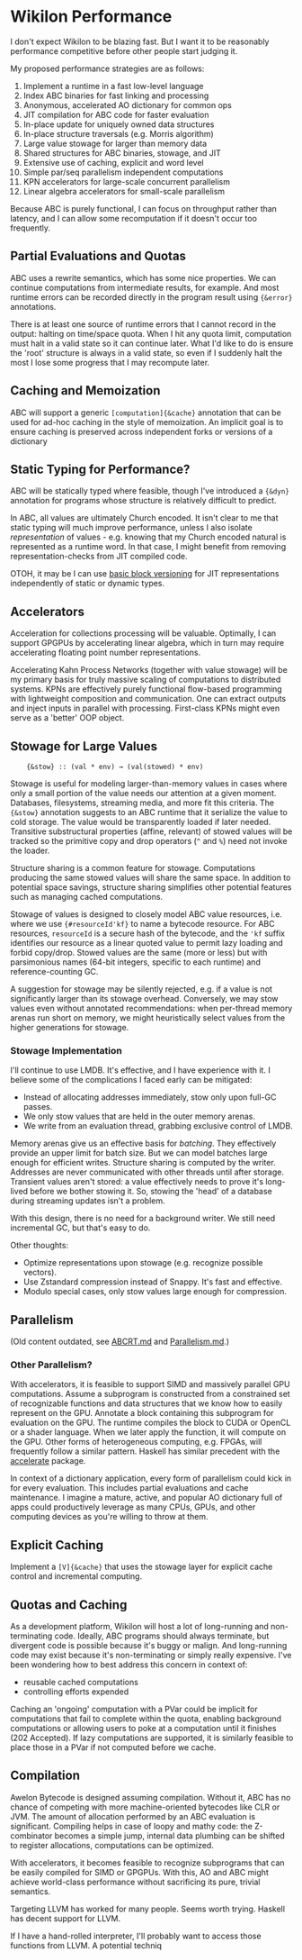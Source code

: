 
# Wikilon Performance

I don't expect Wikilon to be blazing fast. But I want it to be reasonably performance competitive before other people start judging it. 

My proposed performance strategies are as follows:

1. Implement a runtime in a fast low-level language
1. Index ABC binaries for fast linking and processing
1. Anonymous, accelerated AO dictionary for common ops
1. JIT compilation for ABC code for faster evaluation
1. In-place update for uniquely owned data structures
1. In-place structure traversals (e.g. Morris algorithm)
1. Large value stowage for larger than memory data
1. Shared structures for ABC binaries, stowage, and JIT
1. Extensive use of caching, explicit and word level
1. Simple par/seq parallelism independent computations
1. KPN accelerators for large-scale concurrent parallelism
1. Linear algebra accelerators for small-scale parallelism

Because ABC is purely functional, I can focus on throughput rather than latency, and I can allow some recomputation if it doesn't occur too frequently. 

## Partial Evaluations and Quotas

ABC uses a rewrite semantics, which has some nice properties. We can continue computations from intermediate results, for example. And most runtime errors can be recorded directly in the program result using `{&error}` annotations. 

There is at least one source of runtime errors that I cannot record in the output: halting on time/space quota. When I hit any quota limit, computation must halt in a valid state so it can continue later. What I'd like to do is ensure the 'root' structure is always in a valid state, so even if I suddenly halt the most I lose some progress that I may recompute later.

## Caching and Memoization

ABC will support a generic `[computation]{&cache}` annotation that can be used for ad-hoc caching in the style of memoization. An implicit goal is to ensure caching is preserved across independent forks or versions of a dictionary

## Static Typing for Performance?

ABC will be statically typed where feasible, though I've introduced a `{&dyn}` annotation for programs whose structure is relatively difficult to predict. 

In ABC, all values are ultimately Church encoded. It isn't clear to me that static typing will much improve performance, unless I also isolate *representation* of values - e.g. knowing that my Church encoded natural is represented as a runtime word. In that case, I might benefit from removing representation-checks from JIT compiled code. 

OTOH, it may be I can use [basic block versioning](https://pointersgonewild.com/2015/09/24/basic-block-versioning-my-best-result-yet/) for JIT representations independently of static or dynamic types.

## Accelerators

Acceleration for collections processing will be valuable. Optimally, I can support GPGPUs by accelerating linear algebra, which in turn may require accelerating floating point number representations.

Accelerating Kahn Process Networks (together with value stowage) will be my primary basis for truly massive scaling of computations to distributed systems. KPNs are effectively purely functional flow-based programming with lightweight composition and communication. One can extract outputs and inject inputs in parallel with processing. First-class KPNs might even serve as a 'better' OOP object.






## Stowage for Large Values

        {&stow} :: (val * env) → (val(stowed) * env)

Stowage is useful for modeling larger-than-memory values in cases where only a small portion of the value needs our attention at a given moment. Databases, filesystems, streaming media, and more fit this criteria. The `{&stow}` annotation suggests to an ABC runtime that it serialize the value to cold storage. The value would be transparently loaded if later needed. Transitive substructural properties (affine, relevant) of stowed values will be tracked so the primitive copy and drop operators (`^` and `%`) need not invoke the loader. 

Structure sharing is a common feature for stowage. Computations producing the same stowed values will share the same space. In addition to potential space savings, structure sharing simplifies other potential features such as managing cached computations. 

Stowage of values is designed to closely model ABC value resources, i.e. where we use `{#resourceId'kf}` to name a bytecode resource. For ABC resources, `resourceId` is a secure hash of the bytecode, and the `'kf` suffix identifies our resource as a linear quoted value to permit lazy loading and forbid copy/drop. Stowed values are the same (more or less) but with parsimonious names (64-bit integers, specific to each runtime) and reference-counting GC.

A suggestion for stowage may be silently rejected, e.g. if a value is not significantly larger than its stowage overhead. Conversely, we may stow values even without annotated recommendations: when per-thread memory arenas run short on memory, we might heuristically select values from the higher generations for stowage.

### Stowage Implementation

I'll continue to use LMDB. It's effective, and I have experience with it. I believe some of the complications I faced early can be mitigated: 

* Instead of allocating addresses immediately, stow only upon full-GC passes.
* We only stow values that are held in the outer memory arenas.
* We write from an evaluation thread, grabbing exclusive control of LMDB.

Memory arenas give us an effective basis for *batching*. They effectively provide an upper limit for batch size. But we can model batches large enough for efficient writes. Structure sharing is computed by the writer. Addresses are never communicated with other threads until after storage. Transient values aren't stored: a value effectively needs to prove it's long-lived before we bother stowing it. So, stowing the 'head' of a database during streaming updates isn't a problem.

With this design, there is no need for a background writer. We still need incremental GC, but that's easy to do. 

Other thoughts: 

* Optimize representations upon stowage (e.g. recognize possible vectors). 
* Use Zstandard compression instead of Snappy. It's fast and effective.
* Modulo special cases, only stow values large enough for compression. 

## Parallelism 

(Old content outdated, see [ABCRT.md](ABCRT.md) and [Parallelism.md](Parallelism.md).)

### Other Parallelism?

With accelerators, it is feasible to support SIMD and massively parallel GPU computations. Assume a subprogram is constructed from a constrained set of recognizable functions and data structures that we know how to easily represent on the GPU. Annotate a block containing this subprogram for evaluation on the GPU. The runtime compiles the block to CUDA or OpenCL or a shader language. When we later apply the function, it will compute on the GPU. Other forms of heterogeneous computing, e.g. FPGAs, will frequently follow a similar pattern. Haskell has similar precedent with the [accelerate](https://hackage.haskell.org/package/accelerate) package.

In context of a dictionary application, every form of parallelism could kick in for every evaluation. This includes partial evaluations and cache maintenance. I imagine a mature, active, and popular AO dictionary full of apps could productively leverage as many CPUs, GPUs, and other computing devices as you're willing to throw at them.


## Explicit Caching

Implement a `[V]{&cache}` that uses the stowage layer for explicit cache control and incremental computing. 

## Quotas and Caching

As a development platform, Wikilon will host a lot of long-running and non-terminating code. Ideally, ABC programs should always terminate, but divergent code is possible because it's buggy or malign. And long-running code may exist because it's non-terminating or simply really expensive. I've been wondering how to best address this concern in context of:

* reusable cached computations
* controlling efforts expended

Caching an 'ongoing' computation with a PVar could be implicit for computations that fail to complete within the quota, enabling background computations or allowing users to poke at a computation until it finishes (202 Accepted). If lazy computations are supported, it is similarly feasible to place those in a PVar if not computed before we cache.

## Compilation

Awelon Bytecode is designed assuming compilation. Without it, ABC has no chance of competing with more machine-oriented bytecodes like CLR or JVM. The amount of allocation performed by an ABC evaluation is significant. Compiling helps in case of loopy and mathy code: the Z-combinator becomes a simple jump, internal data plumbing can be shifted to register allocations, computations can be optimized. 

With accelerators, it becomes feasible to recognize subprograms that can be easily compiled for SIMD or GPGPUs. With this, AO and ABC might achieve world-class performance without sacrificing its pure, trivial semantics.

Targeting LLVM has worked for many people. Seems worth trying. Haskell has decent support for LLVM.

If I have a hand-rolled interpreter, I'll probably want to access those functions from LLVM. A potential techniq

